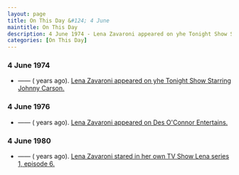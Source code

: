 ```yaml
---
layout: page
title: On This Day &#124; 4 June
maintitle: On This Day
description: 4 June 1974 - Lena Zavaroni appeared on yhe Tonight Show Starring Johnny Carson. 4 June 1976 - Lena Zavaroni appeared on Des O'Connor Entertains. 1980 - 
categories: [On This Day]
---
```


### 4 June 1974
* —— (<span id="age1"></span> years ago). [Lena Zavaroni appeared on yhe Tonight Show Starring Johnny Carson.](/us%20television/1974/06/04/the-tonight-show-starring-johnny-carson.html)

### 4 June 1976
* —— (<span id="age2"></span> years ago). [Lena Zavaroni appeared on Des O'Connor Entertains.](/london%20weekend%20television/1976/06/04/des-oconnor-entertains.html)

### 4 June 1980
* —— (<span id="age3"></span> years ago). [Lena Zavaroni stared in her own TV Show Lena series 1, episode 6.](/bbc%20one/lena%20-%20series%201/1980/06/04/lena.html)

<!-- Script for calculating number of years ago -->
<script>
var dob = '19740604';
var year = Number(dob.substr(0, 4));
var month = Number(dob.substr(4, 2)) - 1;
var day = Number(dob.substr(6, 2));
var today = new Date();
var age1 = today.getFullYear() - year;
if (today.getMonth() < month || (today.getMonth() == month && today.getDate() < day)) {
age1--;
}
document.getElementById("age1").innerHTML=age1;

var dob = '19760604';
var year = Number(dob.substr(0, 4));
var month = Number(dob.substr(4, 2)) - 1;
var day = Number(dob.substr(6, 2));
var today = new Date();
var age2 = today.getFullYear() - year;
if (today.getMonth() < month || (today.getMonth() == month && today.getDate() < day)) {
age2--;
}
document.getElementById("age2").innerHTML=age2;

var dob = '19800604';
var year = Number(dob.substr(0, 4));
var month = Number(dob.substr(4, 2)) - 1;
var day = Number(dob.substr(6, 2));
var today = new Date();
var age3 = today.getFullYear() - year;
if (today.getMonth() < month || (today.getMonth() == month && today.getDate() < day)) {
age3--;
}
document.getElementById("age3").innerHTML=age3;
</script>

